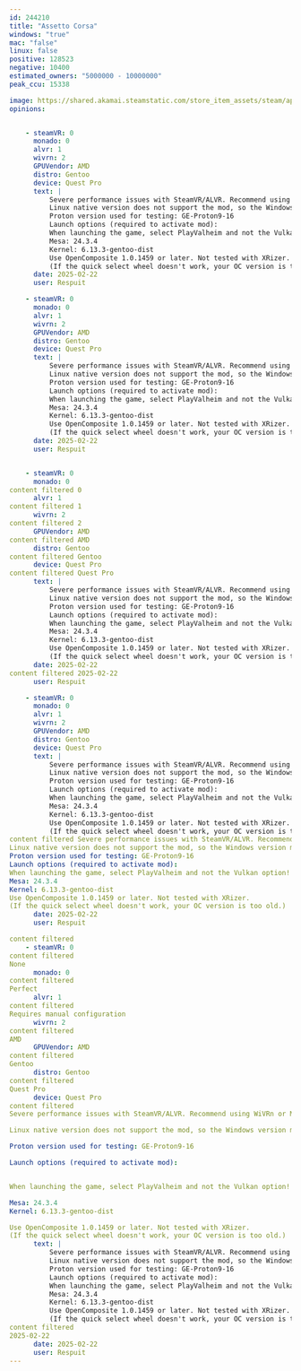 ```yaml
---
id: 244210
title: "Assetto Corsa"
windows: "true"
mac: "false"
linux: false
positive: 128523
negative: 10400
estimated_owners: "5000000 - 10000000"
peak_ccu: 15338

image: https://shared.akamai.steamstatic.com/store_item_assets/steam/apps/244210/header.jpg?t=1730473196
opinions:


    - steamVR: 0
      monado: 0
      alvr: 1
      wivrn: 2
      GPUVendor: AMD
      distro: Gentoo
      device: Quest Pro
      text: |
          Severe performance issues with SteamVR/ALVR. Recommend using WiVRn or Monado.
          Linux native version does not support the mod, so the Windows version must be used. To force the Windows version, simply select a Proton version under Game Properties・Compatibility.
          Proton version used for testing: GE-Proton9-16
          Launch options (required to activate mod):
          When launching the game, select PlayValheim and not the Vulkan option!
          Mesa: 24.3.4
          Kernel: 6.13.3-gentoo-dist
          Use OpenComposite 1.0.1459 or later. Not tested with XRizer.
          (If the quick select wheel doesn't work, your OC version is too old.)
      date: 2025-02-22
      user: Respuit

    - steamVR: 0
      monado: 0
      alvr: 1
      wivrn: 2
      GPUVendor: AMD
      distro: Gentoo
      device: Quest Pro
      text: |
          Severe performance issues with SteamVR/ALVR. Recommend using WiVRn or Monado.
          Linux native version does not support the mod, so the Windows version must be used. To force the Windows version, simply select a Proton version under Game Properties・Compatibility.
          Proton version used for testing: GE-Proton9-16
          Launch options (required to activate mod):
          When launching the game, select PlayValheim and not the Vulkan option!
          Mesa: 24.3.4
          Kernel: 6.13.3-gentoo-dist
          Use OpenComposite 1.0.1459 or later. Not tested with XRizer.
          (If the quick select wheel doesn't work, your OC version is too old.)
      date: 2025-02-22
      user: Respuit


    - steamVR: 0
      monado: 0
content filtered 0
      alvr: 1
content filtered 1
      wivrn: 2
content filtered 2
      GPUVendor: AMD
content filtered AMD
      distro: Gentoo
content filtered Gentoo
      device: Quest Pro
content filtered Quest Pro
      text: |
          Severe performance issues with SteamVR/ALVR. Recommend using WiVRn or Monado.
          Linux native version does not support the mod, so the Windows version must be used. To force the Windows version, simply select a Proton version under Game Properties・Compatibility.
          Proton version used for testing: GE-Proton9-16
          Launch options (required to activate mod):
          When launching the game, select PlayValheim and not the Vulkan option!
          Mesa: 24.3.4
          Kernel: 6.13.3-gentoo-dist
          Use OpenComposite 1.0.1459 or later. Not tested with XRizer.
          (If the quick select wheel doesn't work, your OC version is too old.)
      date: 2025-02-22
content filtered 2025-02-22
      user: Respuit

    - steamVR: 0
      monado: 0
      alvr: 1
      wivrn: 2
      GPUVendor: AMD
      distro: Gentoo
      device: Quest Pro
      text: |
          Severe performance issues with SteamVR/ALVR. Recommend using WiVRn or Monado.
          Linux native version does not support the mod, so the Windows version must be used. To force the Windows version, simply select a Proton version under Game Properties・Compatibility.
          Proton version used for testing: GE-Proton9-16
          Launch options (required to activate mod):
          When launching the game, select PlayValheim and not the Vulkan option!
          Mesa: 24.3.4
          Kernel: 6.13.3-gentoo-dist
          Use OpenComposite 1.0.1459 or later. Not tested with XRizer.
          (If the quick select wheel doesn't work, your OC version is too old.)
content filtered Severe performance issues with SteamVR/ALVR. Recommend using WiVRn or Monado.
Linux native version does not support the mod, so the Windows version must be used. To force the Windows version, simply select a Proton version under Game Properties・Compatibility.
Proton version used for testing: GE-Proton9-16
Launch options (required to activate mod):
When launching the game, select PlayValheim and not the Vulkan option!
Mesa: 24.3.4
Kernel: 6.13.3-gentoo-dist
Use OpenComposite 1.0.1459 or later. Not tested with XRizer.
(If the quick select wheel doesn't work, your OC version is too old.)
      date: 2025-02-22
      user: Respuit

content filtered 
    - steamVR: 0
content filtered 
None
      monado: 0
content filtered 
Perfect
      alvr: 1
content filtered 
Requires manual configuration
      wivrn: 2
content filtered 
AMD
      GPUVendor: AMD
content filtered 
Gentoo
      distro: Gentoo
content filtered 
Quest Pro
      device: Quest Pro
content filtered 
Severe performance issues with SteamVR/ALVR. Recommend using WiVRn or Monado.

Linux native version does not support the mod, so the Windows version must be used. To force the Windows version, simply select a Proton version under Game Properties・Compatibility.

Proton version used for testing: GE-Proton9-16

Launch options (required to activate mod):


When launching the game, select PlayValheim and not the Vulkan option!

Mesa: 24.3.4
Kernel: 6.13.3-gentoo-dist

Use OpenComposite 1.0.1459 or later. Not tested with XRizer.
(If the quick select wheel doesn't work, your OC version is too old.)
      text: |
          Severe performance issues with SteamVR/ALVR. Recommend using WiVRn or Monado.
          Linux native version does not support the mod, so the Windows version must be used. To force the Windows version, simply select a Proton version under Game Properties・Compatibility.
          Proton version used for testing: GE-Proton9-16
          Launch options (required to activate mod):
          When launching the game, select PlayValheim and not the Vulkan option!
          Mesa: 24.3.4
          Kernel: 6.13.3-gentoo-dist
          Use OpenComposite 1.0.1459 or later. Not tested with XRizer.
          (If the quick select wheel doesn't work, your OC version is too old.)
content filtered 
2025-02-22
      date: 2025-02-22
      user: Respuit
---
```

